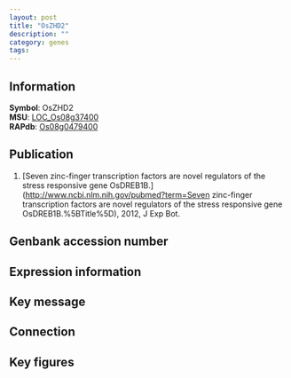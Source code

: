 ```yaml
---
layout: post
title: "OsZHD2"
description: ""
category: genes
tags: 
---
```


## Information
__Symbol__: OsZHD2  
__MSU__: [LOC_Os08g37400](http://rice.plantbiology.msu.edu/cgi-bin/ORF_infopage.cgi?orf=LOC_Os08g37400)  
__RAPdb__: [Os08g0479400](http://rapdb.dna.affrc.go.jp/viewer/gbrowse_details/irgsp1?name=Os08g0479400)  

## Publication
1. [Seven zinc-finger transcription factors are novel regulators of the stress responsive gene OsDREB1B.](http://www.ncbi.nlm.nih.gov/pubmed?term=Seven zinc-finger transcription factors are novel regulators of the stress responsive gene OsDREB1B.%5BTitle%5D), 2012, J Exp Bot.

## Genbank accession number

## Expression information

## Key message

## Connection

## Key figures


